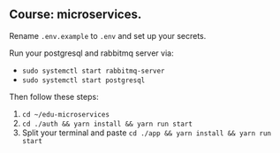 ## Course: microservices.

Rename `.env.example` to `.env` and set up your secrets.

Run your postgresql and rabbitmq server via: 
 - `sudo systemctl start rabbitmq-server`
 - `sudo systemctl start postgresql`

Then follow these steps:
 1) `cd ~/edu-microservices`
 2) `cd ./auth && yarn install && yarn run start`
 3) Split your terminal and paste `cd ./app && yarn install && yarn run start`